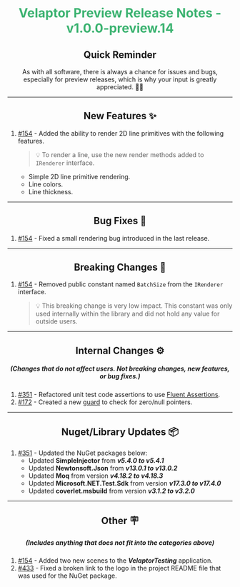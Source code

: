 <h1 align="center" style='color:mediumseagreen;font-weight:bold'>
    Velaptor Preview Release Notes - v1.0.0-preview.14
</h1>

<h2 align="center" style='font-weight:bold'>Quick Reminder</h2>

<div align="center">

As with all software, there is always a chance for issues and bugs, especially for preview releases, which is why your input is greatly appreciated. 🙏🏼
</div>

---

<h2 style="font-weight:bold" align="center">New Features ✨</h2>

1. [#154](https://github.com/KinsonDigital/Velaptor/issues/154) - Added the ability to render 2D line primitives with the following features.
   > 💡 To render a line, use the new render methods added to `IRenderer` interface.
   - Simple 2D line primitive rendering.
   - Line colors.
   - Line thickness.

---

<h2 style="font-weight:bold" align="center">Bug Fixes 🐛</h2>

1. [#154](https://github.com/KinsonDigital/Velaptor/issues/154) - Fixed a small rendering bug introduced in the last release.

---

<h2 style="font-weight:bold" align="center">Breaking Changes 🧨</h2>

1. [#154](https://github.com/KinsonDigital/Velaptor/issues/154) - Removed public constant named `BatchSize` from the `IRenderer` interface.
   > 💡 This breaking change is very low impact.  This constant was only used internally within the library and did not hold any value for outside users.

---

<h2 style="font-weight:bold" align="center">Internal Changes ⚙️</h2>
<h5 align="center">(Changes that do not affect users.  Not breaking changes, new features, or bug fixes.)</h5>

1. [#351](https://github.com/KinsonDigital/Velaptor/issues/351) - Refactored unit test code assertions to use [Fluent Assertions](https://fluentassertions.com/).
2. [#172](https://github.com/KinsonDigital/Velaptor/issues/172) - Created a new [guard](https://maximegel.medium.com/what-are-guard-clauses-and-how-to-use-them-350c8f1b6fd2) to check for zero/null pointers.

---

<h2 style="font-weight:bold" align="center">Nuget/Library Updates 📦</h2>

1. [#351](https://github.com/KinsonDigital/Velaptor/issues/351) - Updated the NuGet packages below:
   - Updated **SimpleInjector** from _**v5.4.0 to v5.4.1**_
   - Updated **Newtonsoft.Json** from _**v13.0.1 to v13.0.2**_
   - Updated **Moq** from version _**v4.18.2 to v4.18.3**_
   - Updated **Microsoft.NET.Test.Sdk** from version _**v17.3.0 to v17.4.0**_
   - Updated **coverlet.msbuild** from version _**v3.1.2 to v3.2.0**_

---

<h2 style="font-weight:bold" align="center">Other 🪧</h2>
<h5 align="center">(Includes anything that does not fit into the categories above)</h5>

1. [#154](https://github.com/KinsonDigital/Velaptor/issues/154) - Added two new scenes to the _**VelaptorTesting**_ application.
2. [#433](https://github.com/KinsonDigital/Velaptor/issues/433) - Fixed a broken link to the logo in the project README file that was used for the NuGet package.
